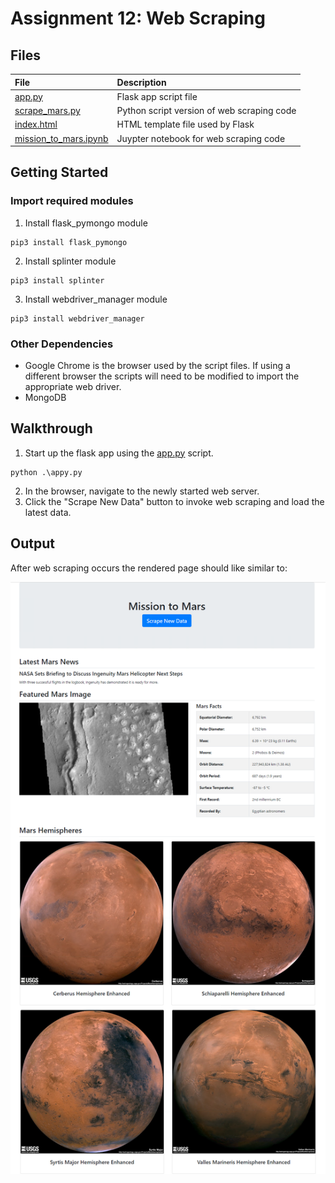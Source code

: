 # Assignment 12: Web Scraping

## Files
| File     | Description |
|:---------|:------------|
[app.py](app.py) | Flask app script file
[scrape_mars.py](scrape_mars.py) | Python script version of web scraping code
[index.html](templates/index.html) | HTML template file used by Flask
[mission_to_mars.ipynb](mission_to_mars.ipynb) | Juypter notebook for web scraping code


## Getting Started
### Import required modules
1. Install flask_pymongo module
```
pip3 install flask_pymongo
```
2. Install splinter module
```
pip3 install splinter
```
3. Install webdriver_manager module
```
pip3 install webdriver_manager
```
### Other Dependencies
* Google Chrome is the browser used by the script files. If using a different browser the scripts will need to be modified to import the appropriate web driver.
* MongoDB


## Walkthrough
1. Start up the flask app using the [app.py](app.py) script.
```
python .\appy.py
```
2. In the browser, navigate to the newly started web server.
3. Click the "Scrape New Data" button to invoke web scraping and load the latest data.


## Output
After web scraping occurs the rendered page should like similar to:

![screenshot](images/screenshot.png)